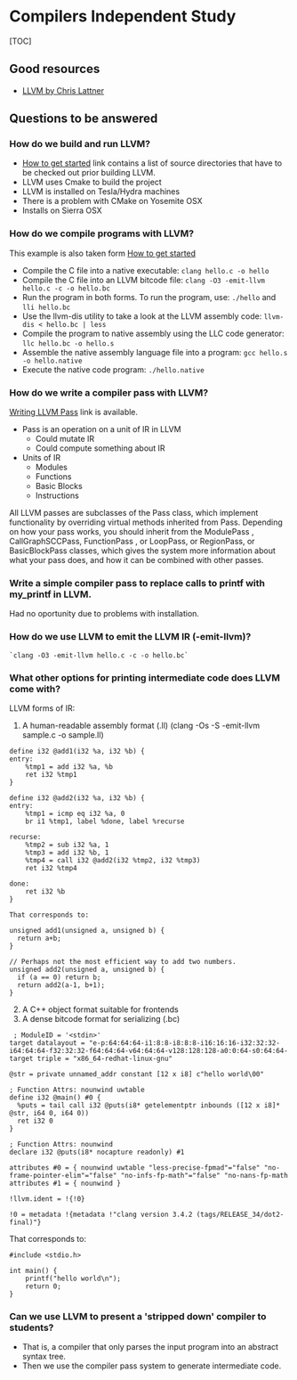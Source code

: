# Compilers Independent Study

[TOC]

## Good resources

- [LLVM by Chris Lattner](http://www.aosabook.org/en/llvm.html)

## Questions to be answered

### How do we build and run LLVM?

 - [How to get started](https://llvm.org/docs/GettingStarted.html) link contains a list of source directories that have to be checked out prior building LLVM.
 - LLVM uses Cmake to build the project
 - LLVM is installed on Tesla/Hydra machines
 - There is a problem with CMake on Yosemite OSX
 - Installs on Sierra OSX

### How do we compile programs with LLVM?

This example is also taken form [How to get started](https://llvm.org/docs/GettingStarted.html) 
- Compile the C file into a native executable:
	`clang hello.c -o hello`
- Compile the C file into an LLVM bitcode file:
	`clang -O3 -emit-llvm hello.c -c -o hello.bc`
- Run the program in both forms. To run the program, use:
	`./hello`
  and
  	`lli hello.bc`
- Use the llvm-dis utility to take a look at the LLVM assembly code:
	`llvm-dis < hello.bc | less`
- Compile the program to native assembly using the LLC code generator:
	`llc hello.bc -o hello.s` 
- Assemble the native assembly language file into a program:
 	`gcc hello.s -o hello.native`
- Execute the native code program:
	`./hello.native`

### How do we write a compiler pass with LLVM?

[Writing LLVM Pass](http://llvm.org/docs/WritingAnLLVMPass.html) link is available.

- Pass is an operation on a unit of IR in LLVM
	- Could mutate IR
	- Could compute something about IR
- Units of IR
 	- Modules
 	- Functions
 	- Basic Blocks
 	- Instructions
 

All LLVM passes are subclasses of the Pass class, which implement functionality by overriding virtual methods inherited from Pass. Depending on how your pass works, you should inherit from the ModulePass , CallGraphSCCPass, FunctionPass , or LoopPass, or RegionPass, or BasicBlockPass classes, which gives the system more information about what your pass does, and how it can be combined with other passes.



### Write a simple compiler pass to replace calls to printf with my_printf in LLVM.

Had no oportunity due to problems with installation.

### How do we use LLVM to emit the LLVM IR (-emit-llvm)?
	
	`clang -O3 -emit-llvm hello.c -c -o hello.bc`

### What other options for printing intermediate code does LLVM come with?

LLVM forms of IR: 

 1. A human-readable assembly format (.ll) (clang -Os -S -emit-llvm sample.c -o sample.ll)
```
define i32 @add1(i32 %a, i32 %b) {
entry:
  	%tmp1 = add i32 %a, %b
  	ret i32 %tmp1
}

define i32 @add2(i32 %a, i32 %b) {
entry:
  	%tmp1 = icmp eq i32 %a, 0
  	br i1 %tmp1, label %done, label %recurse

recurse:
  	%tmp2 = sub i32 %a, 1
  	%tmp3 = add i32 %b, 1
  	%tmp4 = call i32 @add2(i32 %tmp2, i32 %tmp3)
  	ret i32 %tmp4

done:
  	ret i32 %b
}
```

	That corresponds to:
```
unsigned add1(unsigned a, unsigned b) {
  return a+b;
}

// Perhaps not the most efficient way to add two numbers.
unsigned add2(unsigned a, unsigned b) {
  if (a == 0) return b;
  return add2(a-1, b+1);
}
```
 2. A C++ object format suitable for frontends 
 3. A dense bitcode format for serializing (.bc) 
```
 ; ModuleID = '<stdin>'
target datalayout = "e-p:64:64:64-i1:8:8-i8:8:8-i16:16:16-i32:32:32-i64:64:64-f32:32:32-f64:64:64-v64:64:64-v128:128:128-a0:0:64-s0:64:64-
target triple = "x86_64-redhat-linux-gnu"

@str = private unnamed_addr constant [12 x i8] c"hello world\00"

; Function Attrs: nounwind uwtable
define i32 @main() #0 {
  %puts = tail call i32 @puts(i8* getelementptr inbounds ([12 x i8]* @str, i64 0, i64 0))
  ret i32 0
}

; Function Attrs: nounwind
declare i32 @puts(i8* nocapture readonly) #1

attributes #0 = { nounwind uwtable "less-precise-fpmad"="false" "no-frame-pointer-elim"="false" "no-infs-fp-math"="false" "no-nans-fp-math
attributes #1 = { nounwind }

!llvm.ident = !{!0}

!0 = metadata !{metadata !"clang version 3.4.2 (tags/RELEASE_34/dot2-final)"}
```
That corresponds to:
```
#include <stdio.h>

int main() {
    printf("hello world\n");
    return 0;
}
```

### Can we use LLVM to present a 'stripped down' compiler to students?
 - That is, a compiler that only parses the input program into an abstract syntax tree.
 - Then we use the compiler pass system to generate intermediate code.
